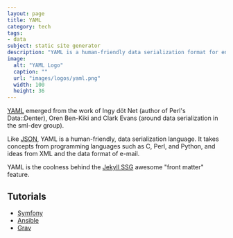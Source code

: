 ```yaml
---
layout: page
title: YAML
category: tech
tags:
- data
subject: static site generator
description: "YAML is a human-friendly data serialization format for encoding data in plain text."
image:
  alt: "YAML Logo"
  caption: ""
  url: "images/logos/yaml.png"
  width: 100
  height: 36
---
```


[YAML](http://www.yaml.org/start.html)
emerged from the work of
Ingy döt Net (author of Perl's Data::Denter),
Oren Ben-Kiki and Clark Evans (around data serialization in the sml-dev group).

Like [JSON](http://www.json.org/),
YAML is a human-friendly, data serialization language.
It takes concepts from programming languages such as
C, Perl, and Python, and ideas from XML
and the data format of e-mail.

YAML is the coolness behind the [Jekyll SSG]({{site.baseurl}}tech/static-site-generators.html)
awesome "front matter" feature.

Tutorials
---------

* [Symfony](https://symfony.com/doc/current/components/yaml/yaml_format.html)
* [Ansible](https://docs.ansible.com/ansible/YAMLSyntax.html)
* [Grav](https://learn.getgrav.org/advanced/yaml)
